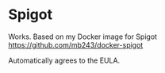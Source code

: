 # Spigot

Works. Based on my Docker image for Spigot 
https://github.com/mb243/docker-spigot

Automatically agrees to the EULA.
